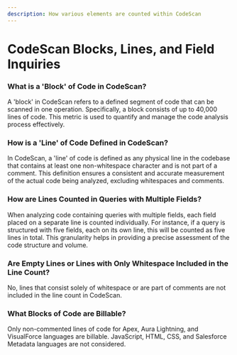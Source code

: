 ```yaml
---
description: How various elements are counted within CodeScan
---
```


# CodeScan Blocks, Lines, and Field Inquiries

### **What is a 'Block' of Code in CodeScan?**&#x20;

A 'block' in CodeScan refers to a defined segment of code that can be scanned in one operation. Specifically, a block consists of up to 40,000 lines of code. This metric is used to quantify and manage the code analysis process effectively.

### **How is a 'Line' of Code Defined in CodeScan?**&#x20;

In CodeScan, a 'line' of code is defined as any physical line in the codebase that contains at least one non-whitespace character and is not part of a comment. This definition ensures a consistent and accurate measurement of the actual code being analyzed, excluding whitespaces and comments.

### **How are Lines Counted in Queries with Multiple Fields?**&#x20;

When analyzing code containing queries with multiple fields, each field placed on a separate line is counted individually. For instance, if a query is structured with five fields, each on its own line, this will be counted as five lines in total. This granularity helps in providing a precise assessment of the code structure and volume.

### **Are Empty Lines or Lines with Only Whitespace Included in the Line Count?**&#x20;

No, lines that consist solely of whitespace or are part of comments are not included in the line count in CodeScan.&#x20;

### What Blocks of Code are Billable?

Only non-commented lines of code for Apex, Aura Lightning, and VisualForce languages are billable. JavaScript, HTML, CSS, and Salesforce Metadata languages are not considered.



